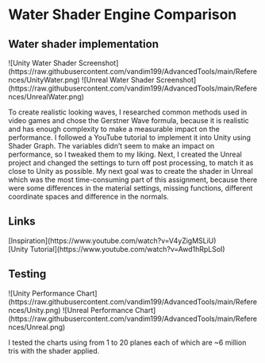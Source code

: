 <h1>Water Shader Engine Comparison</h1>
<h2>Water shader implementation</h2>
![Unity Water Shader Screenshot](https://raw.githubusercontent.com/vandim199/AdvancedTools/main/References/UnityWater.png)
![Unreal Water Shader Screenshot](https://raw.githubusercontent.com/vandim199/AdvancedTools/main/References/UnrealWater.png)
<p>To create realistic looking waves, I researched common methods used in video games and chose the Gerstner Wave formula, because it is realistic and has enough complexity to make a measurable impact on the performance. I followed a YouTube tutorial to implement it into Unity using Shader Graph. The variables didn’t seem to make an impact on performance, so I tweaked them to my liking. Next, I created the Unreal project and changed the settings to turn off post processing, to match it as close to Unity as possible. My next goal was to create the shader in Unreal which was the most time-consuming part of this assignment, because there were some differences in the material settings, missing functions, different coordinate spaces and difference in the normals.</p>

<h2>Links</h2>
[Inspiration](https://www.youtube.com/watch?v=V4yZigMSLiU)
<br>
[Unity Tutorial](https://www.youtube.com/watch?v=Awd1hRpLSoI)

<h2>Testing</h2>
![Unity Performance Chart](https://raw.githubusercontent.com/vandim199/AdvancedTools/main/References/Unity.png)
![Unreal Performance Chart](https://raw.githubusercontent.com/vandim199/AdvancedTools/main/References/Unreal.png)
<p>I tested the charts using from 1 to 20 planes each of which are ~6 million tris with the shader applied.</p>

